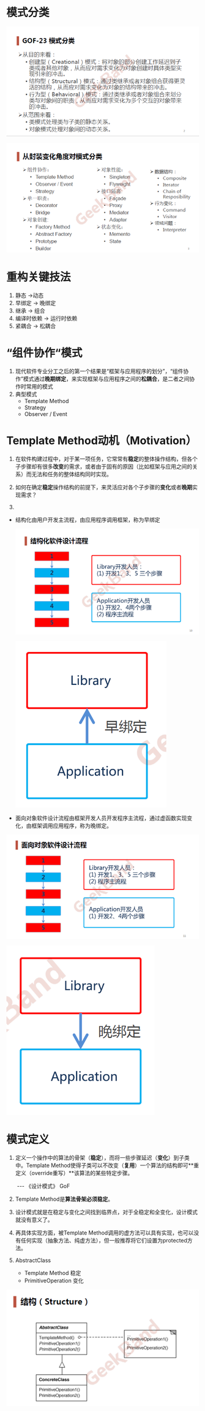 # 模式分类

![image-20191224150515659](https://raw.githubusercontent.com/SunshlnW/Design-Mode/master/image/20191224164334-987101.png)

![image-20191224150542069](https://raw.githubusercontent.com/SunshlnW/Design-Mode/master/image/20191224164331-991265.png)

# 重构关键技法

1. 静态 ->动态
2. 早绑定 -> 晚绑定
3. 继承 -> 组合
4. 编译时依赖 -> 运行时依赖
5. 紧耦合 -> 松耦合

# “组件协作“模式

1. 现代软件专业分工之后的第一个结果是“框架与应用程序的划分”，“组件协作”模式通过**晚期绑定**，来实现框架与应用程序之间的**松耦合**，是二者之间协作时常用的模式
2. 典型模式
   * Template Method
   * Strategy
   * Observer / Event

# Template Method动机（Motivation）

1. 在软件构建过程中，对于某一项任务，它常常有**稳定**的整体操作结构，但各个子步骤却有很多**改变**的需求，或者由于固有的原因（比如框架与应用之间的关系）而无法和任务的整体结构同时实现。

2. 如何在确定**稳定**操作结构的前提下，来灵活应对各个子步骤的**变化**或者**晚期**实现需求？

3. 

   * 结构化由用户开发主流程，由应用程序调用框架，称为早绑定

     ![image-20191224150650299](https://raw.githubusercontent.com/SunshlnW/Design-Mode/master/image/20191224164402-801780.png)

     ![image-20191224155944464](https://raw.githubusercontent.com/SunshlnW/Design-Mode/master/image/20191224164406-256951.png)

   * 面向对象软件设计流程由框架开发人员开发程序主流程，通过虚函数实现变化，由框架调用应用程序，称为晚绑定。

![image-20191224150706121](https://raw.githubusercontent.com/SunshlnW/Design-Mode/master/image/20191224164411-263945.png)

![image-20191224160301365](https://raw.githubusercontent.com/SunshlnW/Design-Mode/master/image/20191224164413-254928.png)

# 模式定义

1. 定义一个操作中的算法的骨架（**稳定**），而将一些步骤延迟（**变化**）到子类中。Template Method使得子类可以不改变（**复用**）一个算法的结构即可**重定义（override重写）**该算法的某些特定步骤。

   ​																												--- 《设计模式》 GoF

2. Template Method是**算法骨架必须稳定**。

3. 设计模式就是在稳定与变化之间找到临界点，对于全稳定和全变化，设计模式就没有意义了。

4. 再具体实现方面，被Template Method调用的虚方法可以具有实现，也可以没有任何实现（抽象方法、纯虚方法），但一般推荐将它们设置为protected方法。

5. AbstractClass

   * Template Method 稳定
   * PrimitiveOperation 变化

![image-20191224155452679](https://raw.githubusercontent.com/SunshlnW/Design-Mode/master/image/20191224164417-320733.png)

